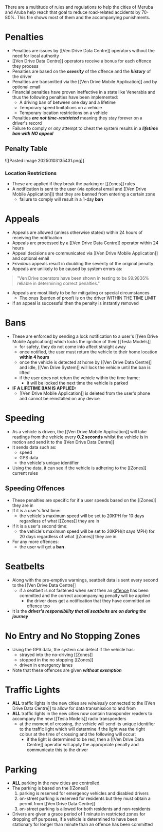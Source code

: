 There are a multitude of rules and regulations to help the cities of Meruba and Aruba help reach that goal to reduce road-related accidents by 70-80%. 
This file shows most of them and the accompanying punishments.

# Penalties
- Penalties are issues by [[Ven Drive Data Centre]] operators without the need for local authority
- [[Ven Drive Data Centre]] operators receive a bonus for each offence they process
- Penalties are based on the ***severity*** of the offence and the ***history*** of the driver
- Penalties are transmitted via the [[Ven Drive Mobile Application]] and by optional email
- Financial penalties have proven ineffective in a state like Venerabia and thus the following penalties have been implemented:
	- A driving ban of between one day and a lifetime
	- Temporary speed limitations on a vehicle
	- Temporary location restrictions on a vehicle
- Penalties ***are not time-restricted*** meaning they stay forever on a driver's record
- Failure to comply or *any* attempt to cheat the system results in a ***lifetime ban with NO appeal***

## Penalty Table

![[Pasted image 20250103135431.png]]
### Location Restrictions
- These are applied if they break the parking or [[Zones]] rules
- A notification is sent to the user (via optional email and [[Ven Drive Mobile Application]]) that they are banned from entering a certain zone
	- failure to comply will result in a 1-day **ban** 


# Appeals
- Appeals are allowed (unless otherwise stated) within 24 hours of receiving the notification
- Appeals are processed by a [[Ven Drive Data Centre]] operator within 24 hours
- Appeal decisions are communicated via [[Ven Drive Mobile Application]] and optional email
- *Frivolous* appeals result in doubling the severity of the original penalty
- Appeals are unlikely to be caused by system errors as:
> 	"Ven Drive operators have been shown in testing to be 99.9836% reliable in determining correct penalties."
- Appeals are most likely to be for mitigating or special circumstances
	- The onus (burden of proof) is on the driver WITHIN THE TIME LIMIT
- If an appeal is successful then the penalty is instantly removed
# Bans
- These are enforced by sending a lock notification to a user's [[Ven Drive Mobile Application]] which locks the ignition of their [[Tesla Models]]
	- for safety, they do not come into affect straight away
	- once notified, the user must return the vehicle to their home location **within 4 hours**
	- once the vehicle is detected at home by [[Ven Drive Data Centre]] and idle, [[Ven Drive System]] will lock the vehicle until the ban is lifted
	- if the user does not return the vehicle within the time frame:
		- it will be locked the next time the vehicle is parked
- **IF A LIFETIME BAN IS APPLIED:**
	- [[Ven Drive Mobile Application]] is deleted from the user's phone and cannot be reinstalled on any device
# Speeding
- As a vehicle is driven, the [[Ven Drive Mobile Application]] will take readings from the vehicle every **0.2 seconds** whilst the vehicle is in motion and send it to the [[Ven Drive Data Centre]]
- It sends data such as:
	- speed
	- GPS data
	- the vehicle's unique identifier
- Using the data, it can see if the vehicle is adhering to the [[Zones]] current rules

## Speeding Offences
- These penalties are specific for if a user speeds based on the [[Zones]] they are in
- If it is a user's first time:
	- the vehicle's maximum speed will be set to 20KPH for 10 days regardless of what [[Zones]] they are in
- If it is a user's second time:
	- the vehicle's maximum speed will be set to 20KPH(it says MPH) for 20 days regardless of what [[Zones]] they are in
- For any more offences:
	- the user will get a **ban**
	
# Seatbelts
- Along with the pre-emptive warnings, seatbelt data is sent every second to the [[Ven Drive Data Centre]] 
	- if a seatbelt is not fastened when sent then an [offence](Offences.md) has been committed and the correct accompanying penalty will be applied
		- the driver does get a notification that they have committed an offence too
- It is the ***driver's responsibility that all seatbelts are on during the journey***

# No Entry and No Stopping Zones
- Using the GPS data, the system can detect if the vehicle has: 
	- strayed into the no-driving [[Zones]] 
	- stopped in the no stopping [[Zones]]
	- driven in emergency lanes
- Note that these offences are given ***without exemption***

# Traffic Lights
- **ALL** traffic lights in the new cities are *wirelessly* connected to the [[Ven Drive Data Centre]] to allow for data transmission to and from
- **ALL** traffic lights in the new cities now contain transponder readers to accompany the new [[Tesla Models]] radio transponders
	- at the moment of crossing, the vehicle will send its unique identifier to the traffic light which will determine if the light was the right colour at the time of crossing and the following will occur:
		- if the light is determined to be red, then a [[Ven Drive Data Centre]] operator will apply the appropriate penalty and communicate this to the driver

# Parking
- **ALL** parking in the new cities are controlled
- The parking is based on the [[Zones]]
	1. parking is reserved for emergency vehicles and disabled drivers
	2. on-street parking is reserved for residents but they must obtain a permit from [[Ven Drive Data Centre]]
	3. on-street parking is allowed for both residents and non-residents 
- Drivers are given a grace period of 1 minute in restricted zones for dropping off purposes, if a vehicle is determined to have been stationary for longer than minute than an offence has been committed



